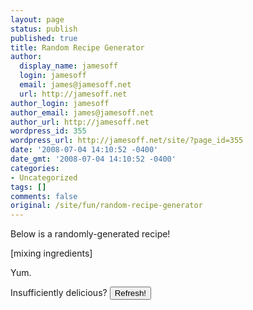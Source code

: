```yaml
---
layout: page
status: publish
published: true
title: Random Recipe Generator
author:
  display_name: jamesoff
  login: jamesoff
  email: james@jamesoff.net
  url: http://jamesoff.net
author_login: jamesoff
author_email: james@jamesoff.net
author_url: http://jamesoff.net
wordpress_id: 355
wordpress_url: http://jamesoff.net/site/?page_id=355
date: '2008-07-04 14:10:52 -0400'
date_gmt: '2008-07-04 14:10:52 -0400'
categories:
- Uncategorized
tags: []
comments: false
original: /site/fun/random-recipe-generator
---
```

Below is a randomly-generated recipe!

<div id="recipe">[mixing ingredients]</div>

Yum.

Insufficiently delicious? <input id="refresh" type="button" value="Refresh!" onclick="fetchRecipe();" />

<!--<p>Sufficiently delicious? Why not work up an appetite by looking at some of the other things I've made? <strong><a title="Kickdown" href="http://jamesoff.net/site/kickdown/">Like listening to music while you drive?</a></strong> Or maybe <strong><a title="Fuzzycalc" href="https://itunes.apple.com/gb/app/fuzzycalc/id482693643?mt=8">a calculator which rounds its answers</a></strong> would help you. May I tempt you with a <strong><a title="Deja Do" href="http://jamesoff.net/site/deja-do/">Repeating todo list manager</a></strong>? It's super-handy for things like packing for trips :)<br /> -->

<script src="//ajax.googleapis.com/ajax/libs/jquery/2.1.3/jquery.min.js"></script>
<script type="text/javascript">// <![CDATA[

function fetchRecipe() {
	var api_url = "http://api.jamesoff.net/recipe/v1";
	$.getJSON(api_url, function(data) {
		$("div#recipe").replaceWith(
			formatReceipe(data)
		);
	} );
}

function formatReceipe(data) {
	var HTML = '<div id="recipe">';
	HTML += '<h2>' + data.title + '</h2>';
	HTML += '<div class="recipe_serves">Serves ' + data.serves + '</div>';
	HTML += '<ul class="recipe_needs">You will need:';
	data.ingredients.forEach(function(i) {
		HTML += "<li>" + i + "</li>";
	});
	HTML += "</ul>";
	HTML += "Instructions:";
	HTML += "<ol class='recipe_instr'>";
	data.steps.forEach(function(s) {
		HTML += "<li>" + s + "</li>";
	});
	HTML + "</ol>";
	HTML += "</div>";
	return HTML;
}

$(window).load(fetchRecipe());
// ]]</script>

